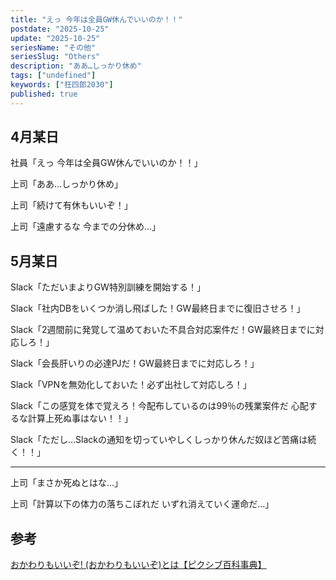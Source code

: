 ```yaml
---
title: "えっ 今年は全員GW休んでいいのか！！"
postdate: "2025-10-25"
update: "2025-10-25"
seriesName: "その他"
seriesSlug: "Others"
description: "ああ…しっかり休め"
tags: ["undefined"]
keywords: ["狂四郎2030"]
published: true
---
```


## 4月某日

社員「えっ 今年は全員GW休んでいいのか！！」

上司「ああ…しっかり休め」

上司「続けて有休もいいぞ！」

上司「遠慮するな 今までの分休め…」

## 5月某日

Slack「ただいまよりGW特別訓練を開始する！」

Slack「社内DBをいくつか消し飛ばした！GW最終日までに復旧させろ！」

Slack「2週間前に発覚して温めておいた不具合対応案件だ！GW最終日までに対応しろ！」

Slack「会長肝いりの必達PJだ！GW最終日までに対応しろ！」

Slack「VPNを無効化しておいた！必ず出社して対応しろ！」

Slack「この感覚を体で覚えろ！今配布しているのは99％の残業案件だ 心配するな計算上死ぬ事はない！！」

Slack「ただし…Slackの通知を切っていやしくしっかり休んだ奴ほど苦痛は続く！！」

---

上司「まさか死ぬとはな…」

上司「計算以下の体力の落ちこぼれだ いずれ消えていく運命だ…」

## 参考

[おかわりもいいぞ! (おかわりもいいぞ)とは【ピクシブ百科事典】](https://dic.pixiv.net/a/%E3%81%8A%E3%81%8B%E3%82%8F%E3%82%8A%E3%82%82%E3%81%84%E3%81%84%E3%81%9E%21)
